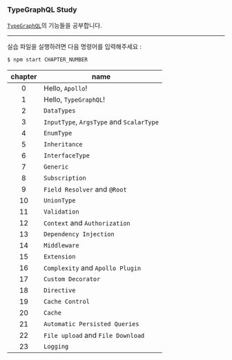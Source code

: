 ### TypeGraphQL Study

[`TypeGraphQL`](https://typegraphql.com/)의 기능들을 공부합니다.

---

실습 파일을 실행하려면 다음 명령어를 입력해주세요 :

```bash
$ npm start CHAPTER_NUMBER
```

| chapter | name                                     |
| :-----: | ---------------------------------------- |
|    0    | Hello, `Apollo`!                         |
|    1    | Hello, `TypeGraphQL`!                    |
|    2    | `DataTypes`                              |
|    3    | `InputType`, `ArgsType` and `ScalarType` |
|    4    | `EnumType`                               |
|    5    | `Inheritance`                            |
|    6    | `InterfaceType`                          |
|    7    | `Generic`                                |
|    8    | `Subscription`                           |
|    9    | `Field Resolver` and `@Root`             |
|   10    | `UnionType`                              |
|   11    | `Validation`                             |
|   12    | `Context` and `Authorization`            |
|   13    | `Dependency Injection`                   |
|   14    | `Middleware`                             |
|   15    | `Extension`                              |
|   16    | `Complexity` and `Apollo Plugin`         |
|   17    | `Custom Decorator`                       |
|   18    | `Directive`                              |
|   19    | `Cache Control`                          |
|   20    | `Cache`                                  |
|   21    | `Automatic Persisted Queries`            |
|   22    | `File upload` and `File Download`        |
|   23    | `Logging`                                |
